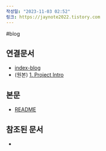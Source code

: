 ```yaml
---
작성일: "2023-11-03 02:52"
링크: https://jaynote2022.tistory.com
---
```


#blog
## 연결문서
- [index-blog](3.%20blog/index-blog.md)
- (원본) [1. Project Intro](../../../../8.%20프로젝트/22년%20개인%20프로젝트%20BMW/1.%20Project%20Intro/1.%20Project%20Intro.md)

## 본문
- [README](./README.md)

## 참조된 문서
- 